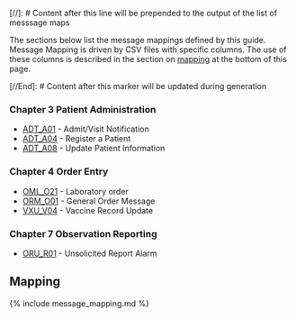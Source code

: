 <!-- message_maps.md {% comment %}
*****************************************************************************************
*                            WARNING: DO NOT EDIT THIS FILE                             *
*                                                                                       *
* This file is generated by SUSHI. Any edits you make to this file will be overwritten. *
*                                                                                       *
* To change the contents of this file, edit the original source file at:                *
* ig-data\input\pagecontent\7_message_maps.md                                           *
*****************************************************************************************
{% endcomment %} -->
[//]: # Content after this line will be prepended to the output of the list of messsage maps

The sections below list the message mappings defined by this guide.
Message Mapping is driven by CSV files with specific columns. The use of these columns
is described in the section on [mapping](#mapping) at the bottom of this page.

[//End]: # Content after this marker will be updated during generation

### Chapter  3  Patient Administration

* [ADT_A01](ConceptMap-message-adt-a01-to-bundle.html) - Admit/Visit Notification
* [ADT_A04](ConceptMap-message-adt-a04-to-bundle.html) - Register a Patient
* [ADT_A08](ConceptMap-message-adt-a08-to-bundle.html) - Update Patient Information

### Chapter  4  Order Entry

* [OML_O21](ConceptMap-message-oml-o21-to-bundle.html) - Laboratory order
* [ORM_O01](ConceptMap-message-orm-o01-to-bundle.html) - General Order Message
* [VXU_V04](ConceptMap-message-vxu-v04-to-bundle.html) - Vaccine Record Update

### Chapter  7  Observation Reporting

* [ORU_R01](ConceptMap-message-oru-r01-to-bundle.html) - Unsolicited Report Alarm
<h2 style='--heading-prefix: ""' id='mapping'>Mapping</h2>
{% include message_mapping.md %}
